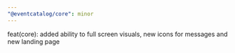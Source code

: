 ```yaml
---
"@eventcatalog/core": minor
---
```


feat(core): added ability to full screen visuals, new icons for messages and new landing page
